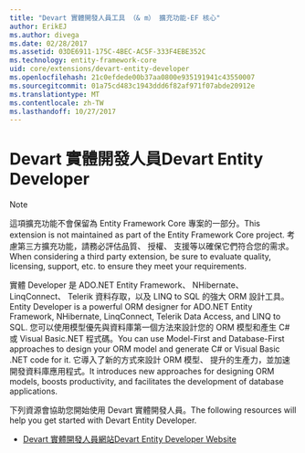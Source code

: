 ```yaml
---
title: "Devart 實體開發人員工具 （& m） 擴充功能-EF 核心"
author: ErikEJ
ms.author: divega
ms.date: 02/28/2017
ms.assetid: 03DE6911-175C-4BEC-AC5F-333F4EBE352C
ms.technology: entity-framework-core
uid: core/extensions/devart-entity-developer
ms.openlocfilehash: 21c0efdede00b37aa0800e935191941c43550007
ms.sourcegitcommit: 01a75cd483c1943ddd6f82af971f07abde20912e
ms.translationtype: MT
ms.contentlocale: zh-TW
ms.lasthandoff: 10/27/2017
---
```

# <a name="devart-entity-developer"></a><span data-ttu-id="45cdd-102">Devart 實體開發人員</span><span class="sxs-lookup"><span data-stu-id="45cdd-102">Devart Entity Developer</span></span>

> [!NOTE]  
> <span data-ttu-id="45cdd-103">這項擴充功能不會保留為 Entity Framework Core 專案的一部分。</span><span class="sxs-lookup"><span data-stu-id="45cdd-103">This extension is not maintained as part of the Entity Framework Core project.</span></span> <span data-ttu-id="45cdd-104">考慮第三方擴充功能，請務必評估品質、 授權、 支援等以確保它們符合您的需求。</span><span class="sxs-lookup"><span data-stu-id="45cdd-104">When considering a third party extension, be sure to evaluate quality, licensing, support, etc. to ensure they meet your requirements.</span></span>

<span data-ttu-id="45cdd-105">實體 Developer 是 ADO.NET Entity Framework、 NHibernate、 LinqConnect、 Telerik 資料存取，以及 LINQ to SQL 的強大 ORM 設計工具。</span><span class="sxs-lookup"><span data-stu-id="45cdd-105">Entity Developer is a powerful ORM designer for ADO.NET Entity Framework, NHibernate, LinqConnect, Telerik Data Access, and LINQ to SQL.</span></span> <span data-ttu-id="45cdd-106">您可以使用模型優先與資料庫第一個方法來設計您的 ORM 模型和產生 C# 或 Visual Basic.NET 程式碼。</span><span class="sxs-lookup"><span data-stu-id="45cdd-106">You can use  Model-First and Database-First approaches to design your ORM model and generate C# or Visual Basic .NET code for it.</span></span> <span data-ttu-id="45cdd-107">它導入了新的方式來設計 ORM 模型、 提升的生產力，並加速開發資料庫應用程式。</span><span class="sxs-lookup"><span data-stu-id="45cdd-107">It introduces new approaches for designing ORM models, boosts productivity, and facilitates the development of database applications.</span></span>

<span data-ttu-id="45cdd-108">下列資源會協助您開始使用 Devart 實體開發人員。</span><span class="sxs-lookup"><span data-stu-id="45cdd-108">The following resources will help you get started with Devart Entity Developer.</span></span>
* [<span data-ttu-id="45cdd-109">Devart 實體開發人員網站</span><span class="sxs-lookup"><span data-stu-id="45cdd-109">Devart Entity Developer Website</span></span>](https://www.devart.com/entitydeveloper/)
